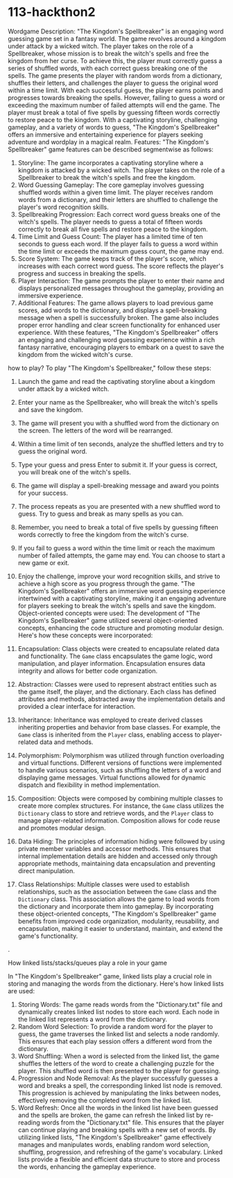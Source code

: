 # 113-hackthon2
Wordgame
Description: "The Kingdom's Spellbreaker" is an engaging word guessing game set in a fantasy world. The game revolves around a kingdom under attack by a wicked witch. The player takes on the role of a Spellbreaker, whose mission is to break the witch's spells and free the kingdom from her curse. To achieve this, the player must correctly guess a series of shuffled words, with each correct guess breaking one of the spells. The game presents the player with random words from a dictionary, shuffles their letters, and challenges the player to guess the original word within a time limit. With each successful guess, the player earns points and progresses towards breaking the spells. However, failing to guess a word or exceeding the maximum number of failed attempts will end the game. The player must break a total of five spells by guessing fifteen words correctly to restore peace to the kingdom. With a captivating storyline, challenging gameplay, and a variety of words to guess, "The Kingdom's Spellbreaker" offers an immersive and entertaining experience for players seeking adventure and wordplay in a magical realm. 
Features: "The Kingdom's Spellbreaker" game features can be described segmentwise as follows:
1. Storyline: The game incorporates a captivating storyline where a kingdom is attacked by a wicked witch. The player takes on the role of a Spellbreaker to break the witch's spells and free the kingdom.
2. Word Guessing Gameplay: The core gameplay involves guessing shuffled words within a given time limit. The player receives random words from a dictionary, and their letters are shuffled to challenge the player's word recognition skills.
3. Spellbreaking Progression: Each correct word guess breaks one of the witch's spells. The player needs to guess a total of fifteen words correctly to break all five spells and restore peace to the kingdom.
4. Time Limit and Guess Count: The player has a limited time of ten seconds to guess each word. If the player fails to guess a word within the time limit or exceeds the maximum guess count, the game may end.
5. Score System: The game keeps track of the player's score, which increases with each correct word guess. The score reflects the player's progress and success in breaking the spells.
6. Player Interaction: The game prompts the player to enter their name and displays personalized messages throughout the gameplay, providing an immersive experience.
7. Additional Features: The game allows players to load previous game scores, add words to the dictionary, and displays a spell-breaking message when a spell is successfully broken. The game also includes proper error handling and clear screen functionality for enhanced user experience.
With these features, "The Kingdom's Spellbreaker" offers an engaging and challenging word guessing experience within a rich fantasy narrative, encouraging players to embark on a quest to save the kingdom from the wicked witch's curse.

how to play? To play "The Kingdom's Spellbreaker," follow these steps:

1. Launch the game and read the captivating storyline about a kingdom under attack by a wicked witch.
2. Enter your name as the Spellbreaker, who will break the witch's spells and save the kingdom.
3. The game will present you with a shuffled word from the dictionary on the screen. The letters of the word will be rearranged.
4. Within a time limit of ten seconds, analyze the shuffled letters and try to guess the original word.
5. Type your guess and press Enter to submit it. If your guess is correct, you will break one of the witch's spells.
6. The game will display a spell-breaking message and award you points for your success.
7. The process repeats as you are presented with a new shuffled word to guess. Try to guess and break as many spells as you can.
8. Remember, you need to break a total of five spells by guessing fifteen words correctly to free the kingdom from the witch's curse.
9. If you fail to guess a word within the time limit or reach the maximum number of failed attempts, the game may end. You can choose to start a new game or exit.
10. Enjoy the challenge, improve your word recognition skills, and strive to achieve a high score as you progress through the game.
"The Kingdom's Spellbreaker" offers an immersive word guessing experience intertwined with a captivating storyline, making it an engaging adventure for players seeking to break the witch's spells and save the kingdom.
Object-oriented concepts were used:
The development of "The Kingdom's Spellbreaker" game utilized several object-oriented concepts, enhancing the code structure and promoting modular design. Here's how these concepts were incorporated:

1. Encapsulation: Class objects were created to encapsulate related data and functionality. The `Game` class encapsulates the game logic, word manipulation, and player information. Encapsulation ensures data integrity and allows for better code organization.
2. Abstraction: Classes were used to represent abstract entities such as the game itself, the player, and the dictionary. Each class has defined attributes and methods, abstracted away the implementation details and provided a clear interface for interaction.
3. Inheritance: Inheritance was employed to create derived classes inheriting properties and behavior from base classes. For example, the `Game` class is inherited from the `Player` class, enabling access to player-related data and methods.
4. Polymorphism: Polymorphism was utilized through function overloading and virtual functions. Different versions of functions were implemented to handle various scenarios, such as shuffling the letters of a word and displaying game messages. Virtual functions allowed for dynamic dispatch and flexibility in method implementation.
5. Composition: Objects were composed by combining multiple classes to create more complex structures. For instance, the `Game` class utilizes the `Dictionary` class to store and retrieve words, and the `Player` class to manage player-related information. Composition allows for code reuse and promotes modular design.
6. Data Hiding: The principles of information hiding were followed by using private member variables and accessor methods. This ensures that internal implementation details are hidden and accessed only through appropriate methods, maintaining data encapsulation and preventing direct manipulation.
7. Class Relationships: Multiple classes were used to establish relationships, such as the association between the `Game` class and the `Dictionary` class. This association allows the game to load words from the dictionary and incorporate them into gameplay.
By incorporating these object-oriented concepts, "The Kingdom's Spellbreaker" game benefits from improved code organization, modularity, reusability, and encapsulation, making it easier to understand, maintain, and extend the game's functionality.

.

How linked lists/stacks/queues play a role in your game

In "The Kingdom's Spellbreaker" game, linked lists play a crucial role in storing and managing the words from the dictionary. Here's how linked lists are used:
1. Storing Words: The game reads words from the "Dictionary.txt" file and dynamically creates linked list nodes to store each word. Each node in the linked list represents a word from the dictionary.
2. Random Word Selection: To provide a random word for the player to guess, the game traverses the linked list and selects a node randomly. This ensures that each play session offers a different word from the dictionary.
3. Word Shuffling: When a word is selected from the linked list, the game shuffles the letters of the word to create a challenging puzzle for the player. This shuffled word is then presented to the player for guessing.
4. Progression and Node Removal: As the player successfully guesses a word and breaks a spell, the corresponding linked list node is removed. This progression is achieved by manipulating the links between nodes, effectively removing the completed word from the linked list.
5. Word Refresh: Once all the words in the linked list have been guessed and the spells are broken, the game can refresh the linked list by re-reading words from the "Dictionary.txt" file. This ensures that the player can continue playing and breaking spells with a new set of words.
By utilizing linked lists, "The Kingdom's Spellbreaker" game effectively manages and manipulates words, enabling random word selection, shuffling, progression, and refreshing of the game's vocabulary. Linked lists provide a flexible and efficient data structure to store and process the words, enhancing the gameplay experience.
